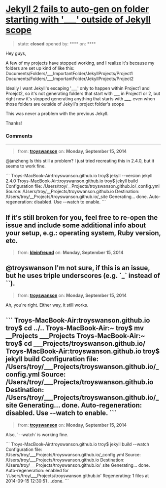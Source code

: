 # [Jekyll 2 fails to auto-gen on folder starting with &#x27;___&#x27; outside of Jekyll scope](https://github.com/jekyll/jekyll-help/issues/38)

> state: **closed** opened by: **** on: ****

Hey guys,

A few of my projects have stopped working, and I realize it&#x27;s because my folders are set up kind of like this:
Documents/Folders/___ImportantFolder/JekyllProjects/Project1
Documents/Folders/___ImportantFolder/JekyllProjects/Project2

Ideally I want Jekyll&#x27;s escaping &#x27;___&#x27; only to happen within Project1 and Proejct2, so it&#x27;s not generating folders that start with ___ in Project1 or 2, but right now it&#x27;s stopped generating anything that starts with ___, even when those folders are outside of Jekyll&#x27;s project folder&#x27;s scope

This was never a problem with the previous Jekyll.

Thanks!

### Comments

---
> from: [**troyswanson**](https://github.com/jekyll/jekyll-help/issues/38#issuecomment-55624789) on: **Monday, September 15, 2014**

@janzheng Is this still a problem? I just tried recreating this in 2.4.0, but it seems to work fine.

&#x60;&#x60;&#x60;
Troys-MacBook-Air:troyswanson.github.io troy$ jekyll --version
jekyll 2.4.0
Troys-MacBook-Air:troyswanson.github.io troy$ jekyll build
Configuration file: /Users/troy/__Projects/troyswanson.github.io/_config.yml
            Source: /Users/troy/__Projects/troyswanson.github.io
       Destination: /Users/troy/__Projects/troyswanson.github.io/_site
      Generating... 
                    done.
 Auto-regeneration: disabled. Use --watch to enable.
&#x60;&#x60;&#x60;

If it&#x27;s still broken for you, feel free to re-open the issue and include some additional info about your setup, e.g.: operating system, Ruby version, etc.
---
> from: [**kleinfreund**](https://github.com/jekyll/jekyll-help/issues/38#issuecomment-55625714) on: **Monday, September 15, 2014**

@troyswanson I&#x27;m not sure, if this is an issue, but he uses triple underscores (e.g. &#x60;___&#x60; instead of &#x60;__&#x60;).
---
> from: [**troyswanson**](https://github.com/jekyll/jekyll-help/issues/38#issuecomment-55626185) on: **Monday, September 15, 2014**

Ah, you&#x27;re right. Either way, it still works.

&#x60;&#x60;&#x60;
Troys-MacBook-Air:troyswanson.github.io troy$ cd ../..
Troys-MacBook-Air:~ troy$ mv __Projects ___Projects
Troys-MacBook-Air:~ troy$ cd ___Projects/troyswanson.github.io/
Troys-MacBook-Air:troyswanson.github.io troy$ jekyll build
Configuration file: /Users/troy/___Projects/troyswanson.github.io/_config.yml
            Source: /Users/troy/___Projects/troyswanson.github.io
       Destination: /Users/troy/___Projects/troyswanson.github.io/_site
      Generating... 
                    done.
 Auto-regeneration: disabled. Use --watch to enable.
&#x60;&#x60;&#x60;
---
> from: [**troyswanson**](https://github.com/jekyll/jekyll-help/issues/38#issuecomment-55626439) on: **Monday, September 15, 2014**

Also, &#x60;--watch&#x60; is working fine.

&#x60;&#x60;&#x60;
Troys-MacBook-Air:troyswanson.github.io troy$ jekyll build --watch
Configuration file: /Users/troy/___Projects/troyswanson.github.io/_config.yml
            Source: /Users/troy/___Projects/troyswanson.github.io
       Destination: /Users/troy/___Projects/troyswanson.github.io/_site
      Generating... 
                    done.
 Auto-regeneration: enabled for &#x27;/Users/troy/___Projects/troyswanson.github.io&#x27;
      Regenerating: 1 files at 2014-09-15 12:30:51 ...done.
&#x60;&#x60;&#x60;
